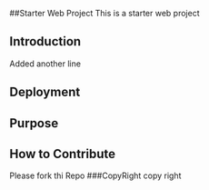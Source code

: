 ##Starter Web Project
This is a starter web project
## Introduction
Added another line
## Deployment

## Purpose

## How to Contribute
Please fork thi Repo
###CopyRight
copy right
